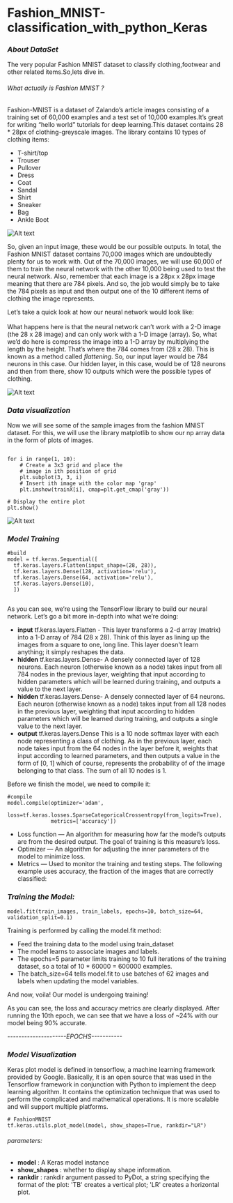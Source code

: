 # Fashion_MNIST-classification_with_python_Keras

### *About DataSet*
The very popular Fashion MNIST dataset to classify clothing,footwear and other related items.So,lets dive in.<br>
###### What actually is Fashion MNIST ? <br>
Fashion-MNIST is a dataset of Zalando’s article images consisting of a training set of 60,000 examples and a test set of 10,000 examples.It’s great for writing “hello world” tutorials for deep learning.This dataset contains 28 * 28px of clothing-greyscale images. The library contains 10 types of clothing items:

<ul>
<li>T-shirt/top</li>
<li>Trouser</li>
<li>Pullover</li>
<li>Dress</li>
<li>Coat</li>
<li>Sandal</li>
<li>Shirt</li>
<li>Sneaker</li>
<li>Bag</li>
<li>Ankle Boot</li>
</ul>

![Alt text](https://miro.medium.com/max/1100/1*ymrqRtMnRIy4IM4IexLr9g.webp "")

So, given an input image, these would be our possible outputs. In total, the Fashion MNIST dataset contains 70,000 images which are undoubtedly plenty for us to work with. Out of the 70,000 images, we will use 60,000 of them to train the neural network with the other 10,000 being used to test the neural network. Also, remember that each image is a 28px x 28px image meaning that there are 784 pixels. And so, the job would simply be to take the 784 pixels as input and then output one of the 10 different items of clothing the image represents.<br>

Let’s take a quick look at how our neural network would look like:<br>
<br>
What happens here is that the neural network can’t work with a 2-D image (the 28 x 28 image) and can only work with a 1-D image (array). So, what we’d do here is compress the image into a 1-D array by multiplying the length by the height. That’s where the 784 comes from (28 x 28). This is known as a method called *flattening*. So, our input layer would be 784 neurons in this case. Our hidden layer, in this case, would be of 128 neurons and then from there, show 10 outputs which were the possible types of clothing.

![Alt text](https://miro.medium.com/max/1400/1*S6t_smvyXvXnDAO7UkL4MA.webp "")
### *Data visualization*
Now we will see some of the sample images from the fashion MNIST dataset. For this, we will use the library matplotlib to show our np array data in the form of plots of images.

```

for i in range(1, 10):
    # Create a 3x3 grid and place the
    # image in ith position of grid
    plt.subplot(3, 3, i)
    # Insert ith image with the color map 'grap'
    plt.imshow(trainX[i], cmap=plt.get_cmap('gray'))
 
# Display the entire plot
plt.show()

```
![Alt text](https://media.geeksforgeeks.org/wp-content/uploads/20220408134114/sampleimage.png "")

### *Model Training*
```
#build
model = tf.keras.Sequential([
  tf.keras.layers.Flatten(input_shape=(28, 28)),                           
  tf.keras.layers.Dense(128, activation='relu'), 
  tf.keras.layers.Dense(64, activation='relu'),                              
  tf.keras.layers.Dense(10),                             
  ])
  
  ```
 As you can see, we’re using the TensorFlow library to build our neural network. Let’s go a bit more in-depth into what we’re doing:
  
<ul>
<li>
<b>input</b> tf.keras.layers.Flatten - This layer transforms a 2-d array (matrix) into a 1-D array of 784 (28 x 28). Think of this layer as lining up the images from a square to one, long line. This layer doesn't learn anything; it simply reshapes the data.
</li>
<li>
<b>hidden</b> tf.keras.layers.Dense- A densely connected layer of 128 neurons. Each neuron (otherwise known as a node) takes input from all 784 nodes in the previous layer, weighting that input according to hidden parameters which will be learned during training, and outputs a value to the next layer.
</li>
<li>
<b>hidden</b> tf.keras.layers.Dense- A densely connected layer of 64 neurons. Each neuron (otherwise known as a node) takes input from all 128 nodes in the previous layer, weighting that input according to hidden parameters which will be learned during training, and outputs a single value to the next layer.
</li>
<li>
<b>output</b> tf.keras.layers.Dense This is a 10 node softmax layer with each node representing a class of clothing. As in the previous layer, each node takes input from the 64 nodes in the layer before it, weights that input according to learned parameters, and then outputs a value in the form of [0, 1] which of course, represents the probability of of the image belonging to that class. The sum of all 10 nodes is 1.
</li>
</ul>
 
Before we finish the model, we need to compile it:<br>
```
#compile
model.compile(optimizer='adam',
              loss=tf.keras.losses.SparseCategoricalCrossentropy(from_logits=True),
              metrics=['accuracy'])
```

<ul>
<li>Loss function — An algorithm for measuring how far the model’s outputs are from the desired output. The goal of training is this measure’s loss.</li>
<li>Optimizer — An algorithm for adjusting the inner parameters of the model to minimize loss.</li>
<li>Metrics — Used to monitor the training and testing steps. The following example uses accuracy, the fraction of the images that are correctly classified:</li>
</ul>

### *Training the Model:*
```
model.fit(train_images, train_labels, epochs=10, batch_size=64, validation_split=0.1)

```
Training is performed by calling the model.fit method:<br>
<ul>
<li>Feed the training data to the model using train_dataset</li>
<li>The model learns to associate images and labels.</li>
<li>The epochs=5 parameter limits training to 10 full iterations of the training dataset, so a total of 10 * 60000 = 600000 examples.</li>
<li>The batch_size=64 tells model.fit to use batches of 62 images and labels when updating the model variables.</li>
</ul>
And now, voila! Our model is undergoing training! <br>

As you can see, the loss and accuracy metrics are clearly displayed. After running the 10th epoch, we can see that we have a loss of ~24% with our model being 90% accurate.

*---------------------EPOCHS-----------*

### *Model Visualization*
Keras plot model is defined in tensorflow, a machine learning framework provided by Google. Basically, it is an open source that was used in the Tensorflow framework in conjunction with Python to implement the deep learning algorithm. It contains the optimization technique that was used to perform the complicated and mathematical operations. It is more scalable and will support multiple platforms.<br>

```
# FashionMNIST
tf.keras.utils.plot_model(model, show_shapes=True, rankdir="LR")

```
###### parameters:
<ul>
<li><b>model</b>	     :    A Keras model instance</li>
<li><b>show_shapes</b>	 :    whether to display shape information.</li>
<li><b>rankdir</b>	     : rankdir argument passed to PyDot, a string specifying the format of the plot: 'TB' creates a vertical plot; 'LR' creates a horizontal plot.</li>
<ul>


